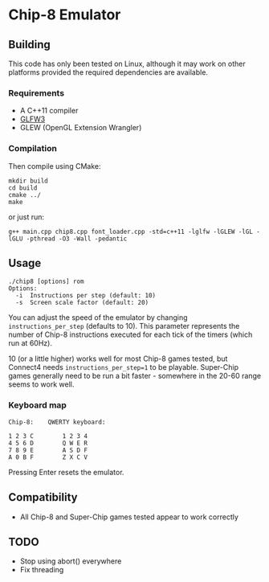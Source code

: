 # Chip-8 Emulator

## Building

This code has only been tested on Linux, although it may work on other platforms provided the required dependencies are available.

### Requirements
- A C++11 compiler
- [GLFW3](http://www.glfw.org/)
- GLEW (OpenGL Extension Wrangler)

### Compilation
Then compile using CMake:
```
mkdir build
cd build
cmake ../
make
```

or just run:
```
g++ main.cpp chip8.cpp font_loader.cpp -std=c++11 -lglfw -lGLEW -lGL -lGLU -pthread -O3 -Wall -pedantic
```

## Usage

    ./chip8 [options] rom
    Options:
      -i  Instructions per step (default: 10)
      -s  Screen scale factor (default: 20)

You can adjust the speed of the emulator by changing `instructions_per_step` (defaults to 10). This parameter represents the number of Chip-8 instructions executed for each tick of the timers (which run at 60Hz).

10 (or a little higher) works well for most Chip-8 games tested, but Connect4 needs `instructions_per_step=1` to be playable. Super-Chip games generally need to be run a bit faster - somewhere in the 20-60 range seems to work well.

### Keyboard map
    Chip-8:    QWERTY keyboard:

    1 2 3 C        1 2 3 4
    4 5 6 D        Q W E R
    7 8 9 E        A S D F
    A 0 B F        Z X C V

Pressing Enter resets the emulator.

## Compatibility

- All Chip-8 and Super-Chip games tested appear to work correctly

## TODO
- Stop using abort() everywhere
- Fix threading
